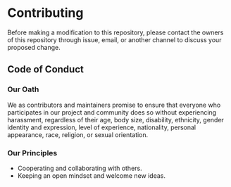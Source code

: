 # Contributing

Before making a modification to this repository, please contact the owners of this repository through issue, email, or another channel to discuss your proposed change.

## Code of Conduct

### Our Oath

We as contributors and maintainers promise to ensure that everyone who participates in our project and community does so without experiencing harassment, regardless of their age, body size, disability, ethnicity, gender identity and expression, level of experience, nationality, personal appearance, race, religion, or sexual orientation.

### Our Principles

* Cooperating and collaborating with others.
* Keeping an open mindset and welcome new ideas.
